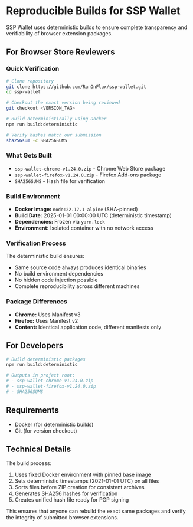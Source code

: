 # Reproducible Builds for SSP Wallet

SSP Wallet uses deterministic builds to ensure complete transparency and verifiability of browser extension packages.

## For Browser Store Reviewers

### Quick Verification

```bash
# Clone repository
git clone https://github.com/RunOnFlux/ssp-wallet.git
cd ssp-wallet

# Checkout the exact version being reviewed
git checkout <VERSION_TAG>

# Build deterministically using Docker
npm run build:deterministic

# Verify hashes match our submission
sha256sum -c SHA256SUMS
```

### What Gets Built

- `ssp-wallet-chrome-v1.24.0.zip` - Chrome Web Store package
- `ssp-wallet-firefox-v1.24.0.zip` - Firefox Add-ons package  
- `SHA256SUMS` - Hash file for verification

### Build Environment

- **Docker Image:** `node:22.17.1-alpine` (SHA-pinned)
- **Build Date:** 2025-01-01 00:00:00 UTC (deterministic timestamp)
- **Dependencies:** Frozen via `yarn.lock`
- **Environment:** Isolated container with no network access

### Verification Process

The deterministic build ensures:
- Same source code always produces identical binaries
- No build environment dependencies 
- No hidden code injection possible
- Complete reproducibility across different machines

### Package Differences

- **Chrome:** Uses Manifest v3
- **Firefox:** Uses Manifest v2  
- **Content:** Identical application code, different manifests only

## For Developers

```bash
# Build deterministic packages
npm run build:deterministic

# Outputs in project root:
# - ssp-wallet-chrome-v1.24.0.zip
# - ssp-wallet-firefox-v1.24.0.zip  
# - SHA256SUMS
```

## Requirements

- Docker (for deterministic builds)
- Git (for version checkout)

## Technical Details

The build process:
1. Uses fixed Docker environment with pinned base image
2. Sets deterministic timestamps (2021-01-01 UTC) on all files
3. Sorts files before ZIP creation for consistent archives
4. Generates SHA256 hashes for verification
5. Creates unified hash file ready for PGP signing

This ensures that anyone can rebuild the exact same packages and verify the integrity of submitted browser extensions.